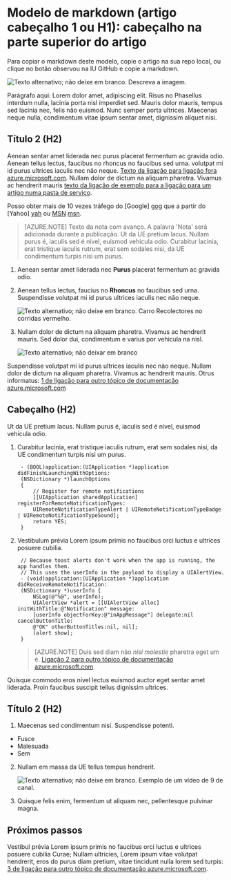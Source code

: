 <properties
   pageTitle="Título da página que é apresentada nos resultados de pesquisa e do separador do browser"
   description="Descrição do artigo que será apresentada no páginas de destino e na maioria dos resultados da pesquisa"
   services="service-name"
   documentationCenter="dev-center-name"
   authors="GitHub-alias-of-only-one-author"
   manager="manager-alias"
   editor=""/>

<tags
   ms.service="required"
   ms.devlang="may be required"
   ms.topic="article"
   ms.tgt_pltfrm="may be required"
   ms.workload="required"
   ms.date="mm/dd/yyyy"
   ms.author="Your MSFT alias or your full email address;semicolon separates two or more"/>

# <a name="markdown-template-article-heading-1-or-h1-heading-at-the-top-of-the-article"></a>Modelo de markdown (artigo cabeçalho 1 ou H1): cabeçalho na parte superior do artigo

Para copiar o markdown deste modelo, copie o artigo na sua repo local, ou clique no botão observou na IU GitHub e copie a markdown.

  ![Texto alternativo; não deixe em branco. Descreva a imagem.][8]

Parágrafo aqui: Lorem dolor amet, adipiscing elit. Risus no Phasellus interdum nulla, lacinia porta nisl imperdiet sed. Mauris dolor mauris, tempus sed lacinia nec, felis não euismod. Nunc semper porta ultrices. Maecenas neque nulla, condimentum vitae ipsum sentar amet, dignissim aliquet nisi.

## <a name="heading-2-h2"></a>Título 2 (H2)

Aenean sentar amet liderada nec purus placerat fermentum ac gravida odio. Aenean tellus lectus, faucibus no rhoncus no faucibus sed urna.  volutpat mi id purus ultrices iaculis nec não neque. [Texto da ligação para ligação fora azure.microsoft.com](http://weblogs.asp.net/scottgu). Nullam dolor de dictum na aliquam pharetra. Vivamus ac hendrerit mauris [texto da ligação de exemplo para a ligação para um artigo numa pasta de serviço](../articles/expressroute/expressroute-bandwidth-upgrade.md).

Posso obter mais de 10 vezes tráfego do [Google]  [ gog] que a partir do [Yahoo]  [ yah] ou [MSN] [msn].

> [AZURE.NOTE] Texto da nota com avanço.  A palavra 'Nota' será adicionada durante a publicação. Ut da UE pretium lacus. Nullam purus é, iaculis sed é nível, euismod vehicula odio. Curabitur lacinia, erat tristique iaculis rutrum, erat sem sodales nisi, da UE condimentum turpis nisi um purus.

1. Aenean sentar amet liderada nec **Purus** placerat fermentum ac gravida odio.

2. Aenean tellus lectus, faucius no **Rhoncus** no faucibus sed urna. Suspendisse volutpat mi id purus ultrices iaculis nec não neque.

    ![Texto alternativo; não deixe em branco. Carro Recolectores no corridas vermelho.][5]

3. Nullam dolor de dictum na aliquam pharetra. Vivamus ac hendrerit mauris. Sed dolor dui, condimentum e varius por vehicula na nisl.

    ![Texto alternativo; não deixar em branco][6]


Suspendisse volutpat mi id purus ultrices iaculis nec não neque. Nullam dolor de dictum na aliquam pharetra. Vivamus ac hendrerit mauris. Otrus informatus: [1 de ligação para outro tópico de documentação azure.microsoft.com](virtual-machines-windows-hero-tutorial.md)

## <a name="heading-h2"></a>Cabeçalho (H2)

Ut da UE pretium lacus. Nullam purus é, iaculis sed é nível, euismod vehicula odio.

1. Curabitur lacinia, erat tristique iaculis rutrum, erat sem sodales nisi, da UE condimentum turpis nisi um purus.

        - (BOOL)application:(UIApplication *)application didFinishLaunchingWithOptions:
        (NSDictionary *)launchOptions
        {
            // Register for remote notifications
            [[UIApplication sharedApplication] registerForRemoteNotificationTypes:
            UIRemoteNotificationTypeAlert | UIRemoteNotificationTypeBadge | UIRemoteNotificationTypeSound];
            return YES;
        }

2. Vestibulum prévia Lorem ipsum primis no faucibus orci luctus e ultrices posuere cubilia.

        // Because toast alerts don't work when the app is running, the app handles them.
        // This uses the userInfo in the payload to display a UIAlertView.
        - (void)application:(UIApplication *)application didReceiveRemoteNotification:
        (NSDictionary *)userInfo {
            NSLog(@"%@", userInfo);
            UIAlertView *alert = [[UIAlertView alloc] initWithTitle:@"Notification" message:
            [userInfo objectForKey:@"inAppMessage"] delegate:nil cancelButtonTitle:
            @"OK" otherButtonTitles:nil, nil];
            [alert show];
        }


    > [AZURE.NOTE] Duis sed diam não <i>nisl molestie</i> pharetra eget um é. [Ligação 2 para outro tópico de documentação azure.microsoft.com](web-sites-custom-domain-name.md)


Quisque commodo eros nível lectus euismod auctor eget sentar amet liderada. Proin faucibus suscipit tellus dignissim ultrices.

## <a name="heading-2-h2"></a>Título 2 (H2)

1. Maecenas sed condimentum nisi. Suspendisse potenti.

  + Fusce
  + Malesuada
  + Sem

2. Nullam em massa da UE tellus tempus hendrerit.

    ![Texto alternativo; não deixe em branco. Exemplo de um vídeo de 9 de canal.][7]

3. Quisque felis enim, fermentum ut aliquam nec, pellentesque pulvinar magna.




<!--Every topic should have next steps and links to the next logical set of content to keep the customer engaged-->
## <a name="next-steps"></a>Próximos passos

Vestibul prévia Lorem ipsum primis no faucibus orci luctus e ultrices posuere cubilia Curae; Nullam ultricies, Lorem ipsum vitae volutpat hendrerit, eros do purus diam pretium, vitae tincidunt nulla lorem sed turpis: [3 de ligação para outro tópico de documentação azure.microsoft.com](storage-whatis-account.md).

<!--Image references-->
[5]: ./media/markdown-template-for-new-articles/octocats.png
[6]: ./media/markdown-template-for-new-articles/pretty49.png
[7]: ./media/markdown-template-for-new-articles/channel-9.png
[8]: ./media/markdown-template-for-new-articles/copytemplate.png

<!--Reference style links - using these makes the source content way more readable than using inline links-->
[gog]: http://google.com/        
[yah]: http://search.yahoo.com/  
[msn]: http://search.msn.com/    
